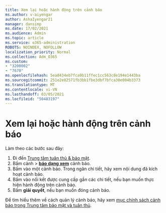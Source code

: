 ```yaml
---
title: Xem lại hoặc hành động trên cảnh báo
ms.author: v-aiyengar
author: AshaIyengar21
manager: dansimp
ms.date: 17/02/2021
ms.audience: Admin
ms.topic: article
ms.service: o365-administration
ROBOTS: NOINDEX, NOFOLLOW
localization_priority: Normal
ms.collection: Adm_O365
ms.custom:
- "3200002"
- "7670"
ms.openlocfilehash: 5ea8434eb7fca9b11ffec1cc563c8e194e1443ba
ms.sourcegitcommit: 251e2e82571fb3bb1fbe3dbf7bfca30e004b3373
ms.translationtype: MT
ms.contentlocale: vi-VN
ms.lasthandoff: 03/05/2021
ms.locfileid: "50483197"
---
```

# <a name="review-or-act-on-an-alert"></a>Xem lại hoặc hành động trên cảnh báo

Làm theo các bước sau đây:

1. Đi đến [Trung tâm tuân thủ & bảo mật](https://go.microsoft.com/fwlink/p/?linkid=2077143).
1. Bấm cảnh  >  **[báo dạng xem](https://go.microsoft.com/fwlink/?linkid=2103301)** cảnh báo.
1. Bấm vào một cảnh báo. Trong ngăn chi tiết, hãy xem nội dung đã kích hoạt cảnh báo.
1. Bấm vào nối kết được cung cấp gần các chi tiết, nếu bạn muốn thực hiện hành động trên cảnh báo.
1. Bấm **giải quyết**, nếu bạn muốn đóng cảnh báo.

Để tìm hiểu thêm về cách quản lý cảnh báo, hãy xem [mục chính sách cảnh báo trong Trung tâm bảo mật và tuân thủ](https://go.microsoft.com/fwlink/?linkid=2103211).

